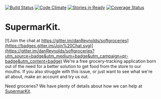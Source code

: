 [![Build Status](https://travis-ci.org/danReynolds/softgroceries.svg?branch=master)](https://travis-ci.org/danReynolds/softgroceries)
[![Code Climate](https://codeclimate.com/github/danReynolds/softgroceries/badges/gpa.svg)](https://codeclimate.com/github/danReynolds/softgroceries)
[![Stories in Ready](https://badge.waffle.io/danReynolds/softgroceries.svg?label=ready&title=Ready)](http://waffle.io/danReynolds/softgroceries)
[![Coverage Status](https://coveralls.io/repos/danReynolds/softgroceries/badge.svg)](https://coveralls.io/r/danReynolds/softgroceries)
# SupermarKit.

[![Join the chat at https://gitter.im/danReynolds/softgroceries](https://badges.gitter.im/Join%20Chat.svg)](https://gitter.im/danReynolds/softgroceries?utm_source=badge&utm_medium=badge&utm_campaign=pr-badge&utm_content=badge)
We're a free grocery-tracking application born out of the need for a better solution to get food from the store to our mouths. If you also struggle with this issue, or just want to see what we're all about, make an account and try us out.

Need groceries? We have plenty of details about how we can help at [SupermarKit](http://supermarkit.ca).
